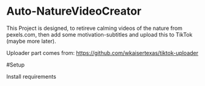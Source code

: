 # Auto-NatureVideoCreator

This Project is designed, to retireve calming videos of the nature from pexels.com,
then add some motivation-subtitles and upload this to TikTok (maybe more later).

Uploader part comes from: https://github.com/wkaisertexas/tiktok-uploader

#Setup

Install requirements
